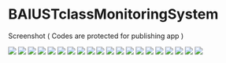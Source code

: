 # BAIUSTclassMonitoringSystem
Screenshot ( Codes are protected for publishing app )

![](User%20Manua%20lFor%20Student%20(Screenshort)/baiust_APP_PORTFOLIO-01.jpg)
![](User%20Manua%20lFor%20Student%20(Screenshort)/baiust_APP_PORTFOLIO-02.jpg)
![](User%20Manua%20lFor%20Student%20(Screenshort)/baiust_APP_PORTFOLIO-03.jpg)
![](User%20Manua%20lFor%20Student%20(Screenshort)/baiust_APP_PORTFOLIO-04.jpg)
![](User%20Manua%20lFor%20Student%20(Screenshort)/baiust_APP_PORTFOLIO-05.jpg)
![](User%20Manua%20lFor%20Student%20(Screenshort)/baiust_APP_PORTFOLIO-06.jpg)
![](User%20Manua%20lFor%20Student%20(Screenshort)/baiust_APP_PORTFOLIO-07.jpg)
![](User%20Manua%20lFor%20Student%20(Screenshort)/baiust_APP_PORTFOLIO-08.jpg)
![](User%20Manua%20lFor%20Student%20(Screenshort)/baiust_APP_PORTFOLIO-09.jpg)
![](User%20Manua%20lFor%20Student%20(Screenshort)/baiust_APP_PORTFOLIO-10.jpg)
![](User%20Manua%20lFor%20Student%20(Screenshort)/baiust_APP_PORTFOLIO-11.jpg)
![](User%20Manua%20lFor%20Student%20(Screenshort)/baiust_APP_PORTFOLIO-12.jpg)
![](User%20Manua%20lFor%20Student%20(Screenshort)/baiust_APP_PORTFOLIO-13.jpg)
![](User%20Manua%20lFor%20Student%20(Screenshort)/baiust_APP_PORTFOLIO-14.jpg)
![](User%20Manua%20lFor%20Student%20(Screenshort)/baiust_APP_PORTFOLIO-15.jpg)
![](User%20Manua%20lFor%20Student%20(Screenshort)/baiust_APP_PORTFOLIO-16.jpg)
![](User%20Manua%20lFor%20Student%20(Screenshort)/baiust_APP_PORTFOLIO-17.jpg)
![](User%20Manua%20lFor%20Student%20(Screenshort)/baiust_APP_PORTFOLIO-18.jpg)
![](User%20Manua%20lFor%20Student%20(Screenshort)/baiust_APP_PORTFOLIO-19.jpg)
![](User%20Manua%20lFor%20Student%20(Screenshort)/baiust_APP_PORTFOLIO-20.jpg)
